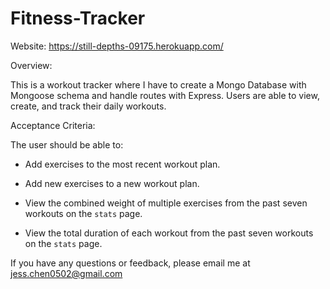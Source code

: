 # Fitness-Tracker

Website: https://still-depths-09175.herokuapp.com/


Overview: 

This is a workout tracker where I have to create a Mongo Database with Mongoose schema and handle routes with Express. Users are able to view, create, and track their daily workouts.


Acceptance Criteria: 

The user should be able to:

  * Add exercises to the most recent workout plan.

  * Add new exercises to a new workout plan.

  * View the combined weight of multiple exercises from the past seven workouts on the `stats` page.

  * View the total duration of each workout from the past seven workouts on the `stats` page.

If you have any questions or feedback, please email me at jess.chen0502@gmail.com


